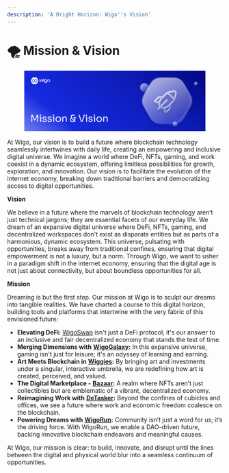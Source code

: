 ```yaml
---
description: 'A Bright Horizon: Wigo''s Vision'
---
```


# 🌪️ Mission & Vision

<figure><img src="../.gitbook/assets/Mission &#x26; Vision.png" alt=""><figcaption></figcaption></figure>

At Wigo, our vision is to build a future where blockchain technology seamlessly intertwines with daily life, creating an empowering and inclusive digital universe. We imagine a world where DeFi, NFTs, gaming, and work coexist in a dynamic ecosystem, offering limitless possibilities for growth, exploration, and innovation. Our vision is to facilitate the evolution of the internet economy, breaking down traditional barriers and democratizing access to digital opportunities.

**Vision**&#x20;

We believe in a future where the marvels of blockchain technology aren’t just technical jargons; they are essential facets of our everyday life. We dream of an expansive digital universe where DeFi, NFTs, gaming, and decentralized workspaces don't exist as disparate entities but as parts of a harmonious, dynamic ecosystem. This universe, pulsating with opportunities, breaks away from traditional confines, ensuring that digital empowerment is not a luxury, but a norm. Through Wigo, we want to usher in a paradigm shift in the internet economy, ensuring that the digital age is not just about connectivity, but about boundless opportunities for all.

**Mission**&#x20;

Dreaming is but the first step. Our mission at Wigo is to sculpt our dreams into tangible realities. We have charted a course to this digital horizon, building tools and platforms that intertwine with the very fabric of this envisioned future:

* **Elevating DeFi:** [WigoSwap](../wigoswap-the-defi/overview/) isn't just a DeFi protocol; it's our answer to an inclusive and fair decentralized economy that stands the test of time.
* **Merging Dimensions with** [**WigoGalaxy**](../galaxy/overview.md)**:** In this expansive universe, gaming isn't just for leisure; it's an odyssey of learning and earning.
* **Art Meets Blockchain in** [**Wiggies**](broken-reference)**:** By bringing art and investments under a singular, interactive umbrella, we are redefining how art is created, perceived, and valued.
* **The Digital Marketplace -** [**Bazaar**](../wimart-bazaar/overview.md)**:** A realm where NFTs aren’t just collectibles but are emblematic of a vibrant, decentralized economy.
* **Reimagining Work with** [**DeTasker**](../developments/wiwork.md)**:** Beyond the confines of cubicles and offices, we see a future where work and economic freedom coalesce on the blockchain.
* **Powering Dreams with** [**WigoRun**](../developments/wifund.md)**:** Community isn’t just a word for us; it’s the driving force. With WigoRun, we enable a DAO-driven future, backing innovative blockchain endeavors and meaningful causes.

At Wigo, our mission is clear: to build, innovate, and disrupt until the lines between the digital and physical world blur into a seamless continuum of opportunities.
